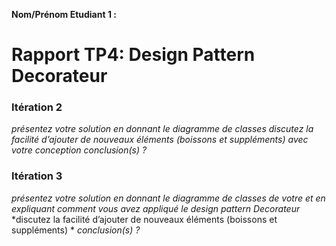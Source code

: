 **Nom/Prénom Etudiant 1 :**



# Rapport TP4: Design Pattern Decorateur


### Itération 2
*présentez votre solution en donnant le diagramme de classes*
*discutez la facilité d’ajouter de nouveaux éléments (boissons et suppléments) avec votre conception*
*conclusion(s) ?*

### Itération 3
*présentez votre solution en donnant le diagramme de classes de votre et en expliquant comment vous avez appliqué le design pattern Decorateur*
*discutez la facilité d’ajouter de nouveaux éléments (boissons et suppléments) *
*conclusion(s) ?*





